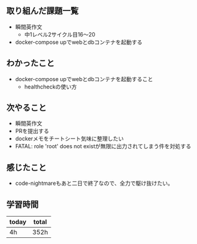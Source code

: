 ## 取り組んだ課題一覧

- 瞬間英作文
	- 中1レベル2サイクル目16〜20
- docker-compose upでwebとdbコンテナを起動する
## わかったこと

- docker-compose upでwebとdbコンテナを起動すること
	- healthcheckの使い方
## 次やること

- 瞬間英作文
- PRを提出する
- dockerメモをチートシート気味に整理したい
- FATAL: role 'root' does not existが無限に出力されてしまう件を対処する
## 感じたこと

- code-nightmareもあと二日で終了なので、全力で駆け抜けたい。
## 学習時間

| today | total |
| ----- | ----- |
| 4h    | 352h  |
